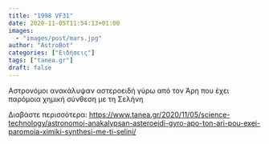 ```yaml
---
title: "1998 VF31"
date: 2020-11-05T11:54:13+01:00
images:
  - "images/post/mars.jpg"
author: "AstroBot"
categories: ["Ειδήσεις"]
tags: ["tanea.gr"]
draft: false
---
```


Αστρονόμοι ανακάλυψαν αστεροειδή γύρω από τον Άρη που έχει παρόμοια χημική σύνθεση με τη Σελήνη

Διαβάστε περισσότερα: https://www.tanea.gr/2020/11/05/science-technology/astronomoi-anakalypsan-asteroeidi-gyro-apo-ton-ari-pou-exei-paromoia-ximiki-synthesi-me-ti-selini/
